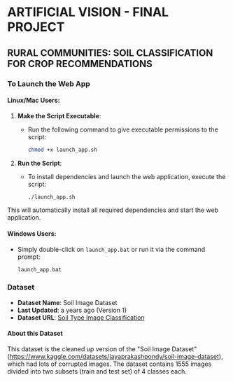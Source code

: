 # ARTIFICIAL VISION - FINAL PROJECT

## RURAL COMMUNITIES: SOIL CLASSIFICATION FOR CROP RECOMMENDATIONS

### **To Launch the Web App**

#### **Linux/Mac Users**:

1. **Make the Script Executable**:

   - Run the following command to give executable permissions to the script:
     ```sh
     chmod +x launch_app.sh
     ```

2. **Run the Script**:
   - To install dependencies and launch the web application, execute the script:
     ```sh
     ./launch_app.sh
     ```

This will automatically install all required dependencies and start the web application.

#### **Windows Users**:

- Simply double-click on `launch_app.bat` or run it via the command prompt:
  ```sh
  launch_app.bat
  ```

### **Dataset**

- **Dataset Name**: Soil Image Dataset
- **Last Updated**: a years ago (Version 1)
- **Dataset URL**: [Soil Type Image Classification](<(https://www.kaggle.com/datasets/jayaprakashpondy/soil-image-dataset)>)

#### **About this Dataset**

This dataset is the cleaned up version of the "Soil Image Dataset"(https://www.kaggle.com/datasets/jayaprakashpondy/soil-image-dataset), which had lots of corrupted images. The dataset contains 1555 images divided into two subsets (train and test set) of 4 classes each.
